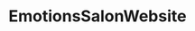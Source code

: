 # EmotionsSalonWebsite
<img src="https://i.gyazo.com/016f825ba6b7430ad6e220a3f8365133.jpg" alt=""/>
